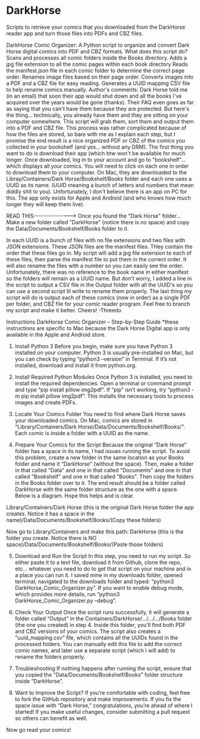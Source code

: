 # DarkHorse
Scripts to retrieve your comics that you downloaded from the DarkHorse reader app and turn those files into PDFs and CBZ files.


DarkHorse Comic Organizer: A Python script to organize and convert Dark Horse digital comics into PDF and CBZ formats.
What does this script do? Scans and processes all comic folders inside the Books directory. Adds a jpg file extension to all the comic pages within each book directory Reads the manifest.json file in each comic folder to determine the correct page order. Renames image files based on their page order. Converts images into a PDF and a CBZ file for easy reading. Generates a UUID mapping CSV file to help rename comics manually.
Author's comments: Dark Horse told me (in an email) that soon their app would shut down and all the books I've acquired over the years would be gone (thanks). Their FAQ even goes as far as saying that you can't have them because they are protected. But here's the thing... technically, you already have them and they are sitting on your computer somewhere. This script will grab them, sort them and output them into a PDF and CBZ file.
This process was rather complicated because of how the files are stored, so bare with me as I explain each step, but I promise the end result is a nice organized PDF or CBZ of the comics you collected in your bookshelf (and yes... without any DRM).
The first thing you want to do is download their app (which btw won't be available for much longer. Once downloaded, log in to your account and go to "bookshelf"... which displays all your comics. You will need to click on each one in order to download them to your computer.
On Mac, they are downloaded to the Libray/Containers/Dark Horse/Bookshelf/Books folder and each one uses a UUID as its name. (UUID meaning a bunch of letters and numbers that mean diddly shit to you). Unfortunately, I don't believe there is an app on PC for this. The app only exists for Apple and Android (and who knows how much longer they will keep them live).

READ THIS---------------> Once you found the "Dark Horse" folder... Make a new folder called "DarkHorse" (notice there is no space) and copy the Data/Documents/Bookshelf/Books folder to it.

In each UUID is a bunch of files with no file extensions and two files with JSON extensions. These JSON files are the manifest files. THey contain the order that these files go in. My script will add a jpg file extension to each of these files, then parse the manifest file to put them in the correct order. It will also rename the files with a number so you can easily see the order. Unfortunately, there was no reference to the book name in either manifest so the folders will remain as a UUID name. But don't worry, I added a line in the script to output a CSV file in the Output folder with all the UUID's so you can use a second script Ill write to rename them properly.
The last thing my script will do is output each of these comics (now in order) as a single PDF per folder, and CBZ file for your comic reader program.
Feel free to branch my script and make it better.
Cheers!
-Threedo


Instructions
DarkHorse Comic Organizer – Step-by-Step Guide
*these instructions are specific to Mac because the Dark Horse Digital app is only available in the Apple and Android store.

1. Install Python 3
Before you begin, make sure you have Python 3 installed on your computer. Python 3 is usually pre-installed on Mac, but you can check by typing “python3 –version” in Terminal. If it’s not installed, download and install it from python.org. 

2. Install Required Python Modules
Once Python 3 is installed, you need to install the required dependencies. Open a terminal or command prompt and type “pip install pillow img2pdf”. If “pip” isn’t working, try “python3 -m pip install pillow img2pdf”. This installs the necessary tools to process images and create PDFs.

3. Locate Your Comics Folder
You need to find where Dark Horse saves your downloaded comics. On Mac, comics are stored in “Library/Containers/Dark Horse/Data/Documents/Bookshelf/Books/”. Each comic is inside a folder with a UUID as the name. 

4. Prepare Your Comics for the Script
Because the original “Dark Horse” folder has a space in its name, I had issues running the script. To avoid this problem, create a new folder in the same location as your Books folder and name it “DarkHorse” (without the space). Then, make a folder in that called "Data" and one in that called "Documents" and one in that called "Bookshelf" and one in that called "Books". Then copy the folders in the Books folder over to it. The end result should be a folder called DarkHorse with the same folder structure as the one with a space. Below is a diagram. Hope this helps and is clear.

Library/Containers/Dark Horse (this is the original Dark Horse folder the app creates. Notice it has a space in the name)/Data/Documents/Bookshelf/Books/(Copy these folders)
    
Now go to Library/Containers and make this path: DarkHorse (this is the folder you create. Notice there is NO space)/Data/Documents/Bookshelf/Books/(Paste those folders)

5. Download and Run the Script
In this step, you need to run my script. So either paste it to a text file, download it from Github, clone the repo, etc... whatever you need to do to get that script on your machine and in a place you can run it. I saved mine in my downloads folder, opened terminal, navigated to the downloads folder and typed: “python3 DarkHorse_Comic_Organizer.py”. If you want to enable debug mode, which provides more details, run “python3 DarkHorse_Comic_Organizer.py –debug”.

6. Check Your Output
Once the script runs successfully, it will generate a folder called “Output” in the Containers/DarkHorse/.../.../.../Books folder (the one you created) in step 4. Inside this folder, you’ll find both PDF and CBZ versions of your comics. The script also creates a “uuid_mapping.csv” file, which contains all the UUIDs found in the processed folders. You can manually edit this file to add the correct comic names, and later use a separate script (which I will add) to rename the folders properly.

7. Troubleshooting
If nothing happens after running the script, ensure that you copied the "Data/Documents/Bookshelf/Books" folder structure inside “DarkHorse”. 

8. Want to Improve the Script?
If you’re comfortable with coding, feel free to fork the GitHub repository and make improvements. If you fix the space issue with “Dark Horse,” congratulations, you’re ahead of where I started! If you make useful changes, consider submitting a pull request so others can benefit as well.

Now go read your comics!
